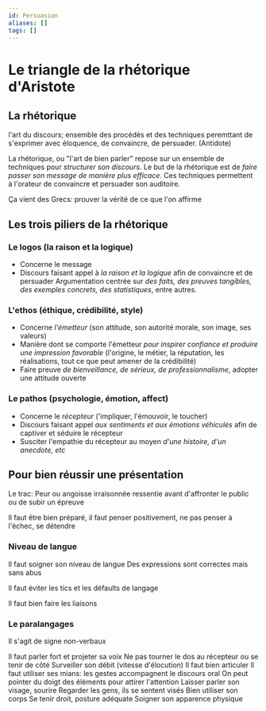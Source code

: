 ```yaml
---
id: Persuasion
aliases: []
tags: []
---
```


# Le triangle de la rhétorique d'Aristote

## La rhétorique
l'art du discours; ensemble des procédés et des techniques peremttant de s'exprimer avec éloquence, de convaincre, de persuader. (Antidote)

La rhétorique, ou "l'art de bien parler" repose sur un ensemble de techniques pour *structurer son discours*. Le but de la rhétorique est de *faire passer son message de manière plus efficace*. Ces techniques permettent à l'orateur de convaincre et persuader son auditoire.

Ça vient des Grecs: prouver la vérité de ce que l'on affirme

## Les trois piliers de la rhétorique

### Le logos (la raison et la logique)
* Concerne le message
* Discours faisant appel à *la raison et la logique* afin de convaincre et de persuader
Argumentation centrée sur *des faits, des preuves tangibles, des exemples concrets, des statistiques*, entre autres.

### L'ethos (éthique, crédibilité, style)
* Concerne *l'émetteur* (son attitude, son autorité morale, son image, ses valeurs)
* Manière dont se comporte l'émetteur *pour inspirer confiance et produire une impression favorable* (l'origine, le métier, la réputation, les réalisations, tout ce que peut amener de la crédibilité)
* Faire preuve *de bienveillance, de sérieux, de professionnalisme*, adopter une attitude ouverte

### Le pathos (psychologie, émotion, affect)
* Concerne le *récepteur* ('impliquer, l'émouvoir, le toucher)
* Discours faisant appel *aux sentiments et aux émotions véhiculés* afin de captiver et séduire le récepteur
* Susciter l'empathie du récepteur au moyen *d'une histoire, d'un anecdote, etc*

## Pour bien réussir une présentation

Le trac: Peur ou angoisse irraisonnée ressentie avant d'affronter le public ou de subir un épreuve

Il faut être bien préparé, il faut penser positivement, ne pas penser à l'échec, se détendre

### Niveau de langue
Il faut soigner son niveau de langue
Des expressions sont correctes mais sans abus

Il faut éviter les tics et les défaults de langage

Il faut bien faire les liaisons

### Le paralangages

Il s'agit de signe non-verbaux

Il faut parler fort et projeter sa voix
Ne pas tourner le dos au récepteur ou se tenir de côté
Surveiller son débit (vitesse d'élocution)
Il faut bien articuler
Il faut utiliser ses mians: les gestes accompagnent le discours oral
On peut pointer du doigt des éléments pour attirer l'attention
Laisser parler son visage, sourire
Regarder les gens, ils se sentent visés
Bien utiliser son corps
Se tenir droit, posture adéquate
Soigner son apparence physique

